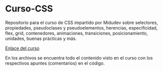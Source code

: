 # Curso-CSS
Repositorio para el curso de CSS impartido por Midudev sobre selectores, propiedades, pseudoclases y pseudoelementos, herencias, especificidad, flex, grid, contenedores, animaciones, transiciones, posicionamiento, unidades, buenas prácticas y más.

[Enlace del curso](https://www.youtube.com/watch?v=TlJbu0BMLaY)

En los archivos se encuentra todo el contenido visto en el curso  con los respectivos apuntes (comentarios) en el código.